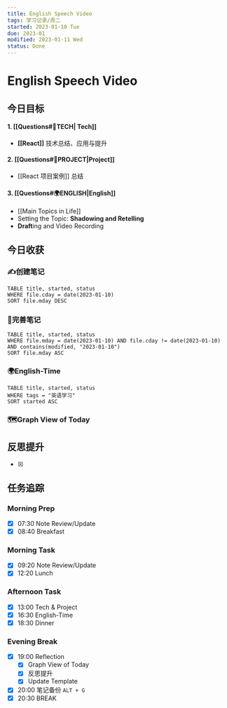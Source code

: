 ```yaml
---
title: English Speech Video
tags: 学习记录/周二
started: 2023-01-10 Tue
due: 2023-01
modified: 2023-01-11 Wed
status: Done
---
```

# English Speech Video
## 今日目标
#### 1. [[Questions#🚀TECH| Tech]]
- **[[React]]** 技术总结、应用与提升
#### 2. [[Questions#🚀PROJECT|Project]]
- [[React 项目案例]] 总结
#### 3. [[Questions#🌍ENGLISH|English]]
- [[Main Topics in Life]]
- Setting the Topic: **Shadowing and Retelling**
- **Draft**ing and Video Recording

## 今日收获
### ✍️创建笔记

```dataview
TABLE title, started, status
WHERE file.cday = date(2023-01-10)
SORT file.mday DESC
```

### 📝完善笔记

```dataview
TABLE title, started, status
WHERE file.mday = date(2023-01-10) AND file.cday != date(2023-01-10) AND contains(modified, "2023-01-10")
SORT file.mday ASC
```

### 🌍English-Time

```dataview
TABLE title, started, status
WHERE tags = "英语学习"
SORT started ASC
```

### 🗺️Graph View of Today

## 反思提升
- [x] 
## 任务追踪
### Morning Prep
- [x] 07:30 Note Review/Update
- [x] 08:40 Breakfast
### Morning Task
- [x] 09:20 Note Review/Update
- [x] 12:20 Lunch
### Afternoon Task
- [x] 13:00 Tech & Project
- [x] 16:30 English-Time
- [x] 18:30 Dinner
### Evening Break
- [x] 19:00 Reflection
	- [x] Graph View of Today
	- [x] 反思提升
	- [x] Update Template 
- [x] 20:00 笔记备份 `ALT + G`
- [x] 20:30 BREAK